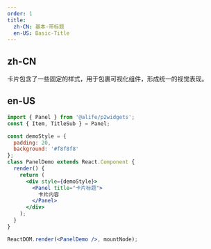 ```yaml
---
order: 1
title:
  zh-CN: 基本-带标题
  en-US: Basic-Title
---
```


## zh-CN

卡片包含了一些固定的样式，用于包裹可视化组件，形成统一的视觉表现。

## en-US


````jsx
import { Panel } from '@alife/p2widgets';
const { Item, TitleSub } = Panel;

const demoStyle = {
  padding: 20,
  background: '#f8f8f8'
};
class PanelDemo extends React.Component {
  render() {
    return (
      <div style={demoStyle}>
        <Panel title="卡片标题">
          卡片内容
        </Panel>
      </div>
    );
  }
}

ReactDOM.render(<PanelDemo />, mountNode);
````
